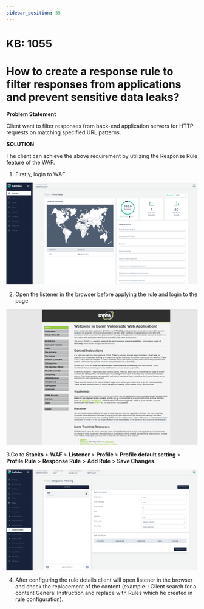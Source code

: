 ```yaml
---
sidebar_position: 55
---
```


# KB: 1055

# How to create a response rule to filter responses from applications and prevent sensitive data leaks?

**Problem Statement**

Client want to filter responses from back-end application servers for HTTP requests on matching specified URL patterns.

**SOLUTION**

The client can achieve the above requirement by utilizing the Response Rule feature of the WAF.

1. Firstly, login to WAF.

![kb-1055](/img/waf/kb/v2/overview_kb_1055_1.png)

2. Open the listener in the browser before applying the rule and login to the page.

![kb-1055](/img/waf/tutorials/broswer.png)

3.Go to **Stacks** > **WAF** > **Listener** > **Profile** > **Profile default setting** > **Profile Rule** > **Response Rule** > **Add Rule** > **Save Changes**.

![kb-1055](/img/waf/kb/v2/rules_kb_1055_3.png)

4. After configuring the rule details client will open listener in the browser and check the replacement of the content (example-: Client search for a content General Instruction and replace with Rules which he created in rule configuration).
